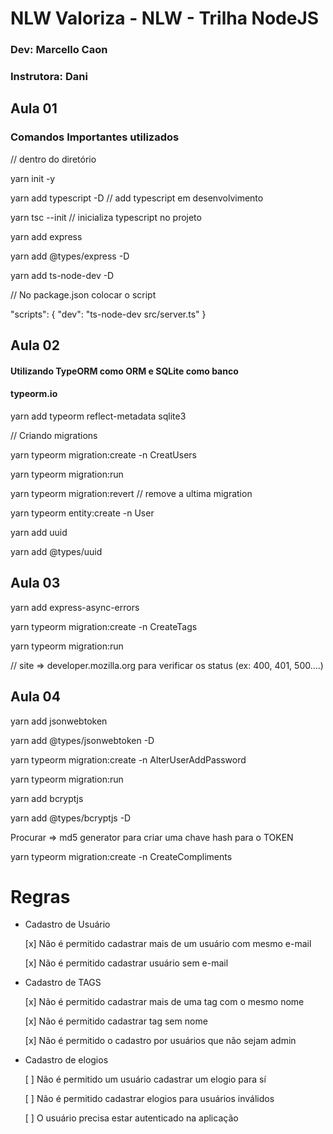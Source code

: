 # NLW Valoriza - NLW - Trilha NodeJS
### Dev: Marcello Caon
### Instrutora: Dani


## Aula 01
### Comandos Importantes utilizados

// dentro do diretório

yarn init -y

yarn add typescript -D // add typescript em desenvolvimento

yarn tsc --init // inicializa typescript no projeto

yarn add express

yarn add @types/express -D

yarn add ts-node-dev -D

// No package.json colocar o script

"scripts": {
"dev": "ts-node-dev src/server.ts"
}

## Aula 02

#### Utilizando TypeORM como ORM e SQLite como banco

#### typeorm.io

yarn add typeorm reflect-metadata sqlite3

// Criando migrations

yarn typeorm migration:create -n CreatUsers

yarn typeorm migration:run

yarn typeorm migration:revert // remove a ultima migration

yarn typeorm entity:create -n User

yarn add uuid

yarn add @types/uuid


## Aula 03

yarn add express-async-errors

yarn typeorm migration:create -n CreateTags

yarn typeorm migration:run

// site => developer.mozilla.org para verificar os status (ex: 400, 401, 500....)


## Aula 04

yarn add jsonwebtoken

yarn add @types/jsonwebtoken -D

yarn typeorm migration:create -n AlterUserAddPassword

yarn typeorm migration:run

yarn add bcryptjs

yarn add @types/bcryptjs -D

Procurar => md5 generator para criar uma chave hash para o TOKEN

yarn typeorm migration:create -n CreateCompliments

# Regras

- Cadastro de Usuário
  
    [x] Não é permitido cadastrar mais de um usuário com mesmo e-mail
    
    [x] Não é permitido cadastrar usuário sem e-mail

- Cadastro de TAGS

    [x] Não é permitido cadastrar mais de uma tag com o mesmo nome

    [x] Não é permitido cadastrar tag sem nome

    [x] Não é permitido o cadastro por usuários que não sejam admin

- Cadastro de elogios

    [ ] Não é permitido um usuário cadastrar um elogio para sí
  
    [ ] Não é permitido cadastrar elogios para usuários inválidos

    [ ] O usuário precisa estar autenticado na aplicação
